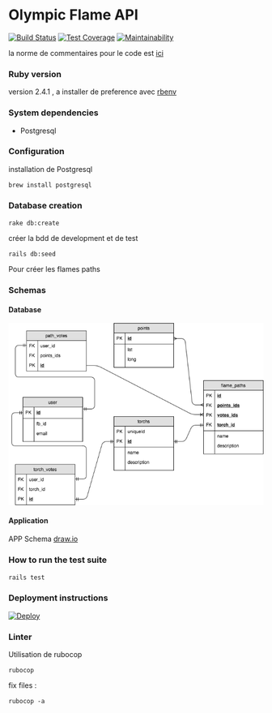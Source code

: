 # Olympic Flame API

[![Build Status](https://travis-ci.org/zelazna/olympic_flame_api.svg?branch=master)](https://travis-ci.org/zelazna/olympic_flame_api)
[![Test Coverage](https://api.codeclimate.com/v1/badges/cc1b371261ea4e99a91a/test_coverage)](https://codeclimate.com/github/zelazna/olympic_flame_api/test_coverage)
[![Maintainability](https://api.codeclimate.com/v1/badges/cc1b371261ea4e99a91a/maintainability)](https://codeclimate.com/github/zelazna/olympic_flame_api/maintainability)

la norme de commentaires pour le code est [ici](https://gist.github.com/chetan/1827484)

### Ruby version

version 2.4.1 , a installer de preference avec [rbenv](https://github.com/rbenv/rbenv)

### System dependencies

* Postgresql

### Configuration

installation de Postgresql

```shell
brew install postgresql
```

### Database creation

```shell
rake db:create
```

créer la bdd de development et de test

```shell
rails db:seed
```

Pour créer les flames paths

### Schemas

#### Database

![BDD SCHEMA](./images/ERD.png)

#### Application

APP Schema [draw.io](https://www.draw.io/#Hzelazna%2Folympic_flame_api%2Fmaster%2Fapp_schema.xml)

### How to run the test suite

```shell
rails test
```

### Deployment instructions

[![Deploy](https://www.herokucdn.com/deploy/button.svg)](https://heroku.com/deploy)


### Linter

Utilisation de rubocop

```shell
rubocop
```

fix files :

```shell
rubocop -a
```